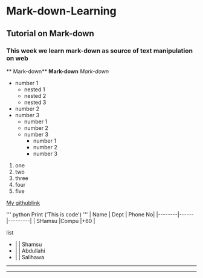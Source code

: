 # Mark-down-Learning
## Tutorial on Mark-down
### This week we learn mark-down as source of text manipulation on web
** Mark-down**
__Mark-down__
_Mark-down_
- number 1
  - nested 1
  - nested 2
  - nested 3
- number 2
- number 3
  * number 1
  * number 2
  * number 3
    + number 1
    + number 2
    + number 3
1. one
2. two
3. three
4. four
5. five


[My githublink](https://github.com/shamsua/)

''' python
Print ('This is code')
'''
| Name   | Dept | Phone No|
|--------|------|---------|
| SHamsu |Compu |+60      |

list

- | | Shamsu
- | | Abdullahi
- | | Salihawa

---
***
